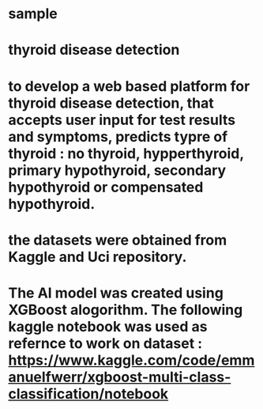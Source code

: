 # sample
# thyroid disease detection 
# to develop a web based platform for thyroid disease detection, that accepts user input for test results and symptoms, predicts typre of thyroid : no thyroid, hypperthyroid, primary hypothyroid, secondary hypothyroid or compensated hypothyroid.
# the datasets were obtained from Kaggle and Uci repository. 
# The AI model was created using XGBoost alogorithm. The following kaggle notebook was used as refernce to work on dataset : https://www.kaggle.com/code/emmanuelfwerr/xgboost-multi-class-classification/notebook


